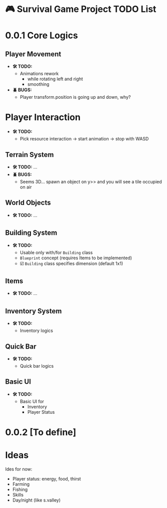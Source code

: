 # **🎮 Survival Game Project TODO List**

# **0.0.1 Core Logics**

## **Player Movement**
- **🛠️ TODO:**
  - Animations rework
    - while rotating left and right
    - smoothing
- **🪲 BUGS:**
  -  Player transform.position is going up and down, why?

# **Player Interaction**
- **🛠️ TODO:**
  - Pick resource interaction -> start animation -> stop with WASD

## **Terrain System**
- **🛠️ TODO:** ...
- **🪲 BUGS:**
  -  Seems 3D... spawn an object on y>> and you will see a tile occupied on air
  
## **World Objects**
- **🛠️ TODO:** ...

## **Building System**
- **🛠️ TODO:**
  - Usable only with/for `Building` class
  - `Blueprint` concept (requires Items to be implemented)
  - ☑️ `Building` class specifies dimension (default 1x1)

## **Items**
- **🛠️ TODO:** ...
  
## **Inventory System**
- **🛠️ TODO:**
  - Inventory logics

## **Quick Bar**
- **🛠️ TODO:**
  - Quick bar logics

## **Basic UI**
- **🛠️ TODO:**
  - Basic UI for
    - Inventory
    - Player Status


# **0.0.2 [To define]**

# **Ideas**
Ides for now:
- Player status: energy, food, thirst
- Farming
- Fishing
- Skills
- Day/night (like s.valley)
